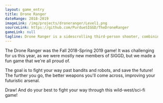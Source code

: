 ```yaml
---
layout: game_entry
title: Drone Ranger
dateRange: 2018-2019
imageLink: /img/projects/droneranger/Level1.png
sourceLink: https://github.com/PurdueSIGGD/TheDroneRanger
gameLink: null
tagline: Drone Ranger is a sidescrolling third-person shooter, combining the best of sci-fi and the wild-west.
---
```

<!--Put description here:-->
The Drone Ranger was the Fall 2018-Spring 2019 game! It was challenging for us this year, as we were mostly new members of SIGGD, but we made a fun game that we're all proud of.

The goal is to fight your way past bandits and robots, and save the future! The further you go, the better weapons you'll come across, improving your futuristic arsenal.

Draw! And do your best to fight your way through this wild-west/sci-fi game!